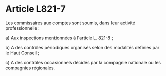 # Article L821-7

Les commissaires aux comptes sont soumis, dans leur activité professionnelle :

a) Aux inspections mentionnées à l'article L. 821-8 ;

b) A des contrôles périodiques organisés selon des modalités définies par le Haut Conseil ;

c) A des contrôles occasionnels décidés par la compagnie nationale ou les compagnies régionales.
